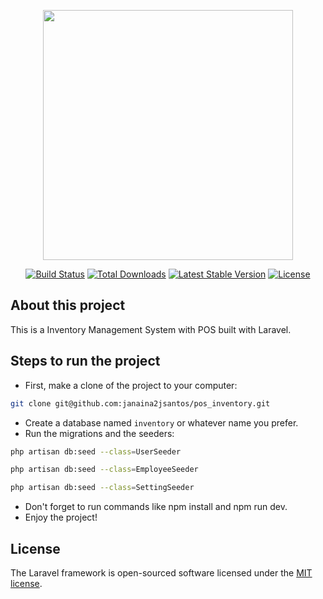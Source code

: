 <p align="center"><a href="https://laravel.com" target="_blank"><img src="https://raw.githubusercontent.com/laravel/art/master/logo-lockup/5%20SVG/2%20CMYK/1%20Full%20Color/laravel-logolockup-cmyk-red.svg" width="400"></a></p>

<p align="center">
<a href="https://travis-ci.org/laravel/framework"><img src="https://travis-ci.org/laravel/framework.svg" alt="Build Status"></a>
<a href="https://packagist.org/packages/laravel/framework"><img src="https://img.shields.io/packagist/dt/laravel/framework" alt="Total Downloads"></a>
<a href="https://packagist.org/packages/laravel/framework"><img src="https://img.shields.io/packagist/v/laravel/framework" alt="Latest Stable Version"></a>
<a href="https://packagist.org/packages/laravel/framework"><img src="https://img.shields.io/packagist/l/laravel/framework" alt="License"></a>
</p>

## About this project

This is a Inventory Management System with POS built with Laravel. 

## Steps to run the project

- First, make a clone of the project to your computer:
```bash
git clone git@github.com:janaina2jsantos/pos_inventory.git
```
- Create a database named `inventory` or whatever name you prefer.
- Run the migrations and the seeders:
```bash
php artisan db:seed --class=UserSeeder

```
```bash
php artisan db:seed --class=EmployeeSeeder

```
```bash
php artisan db:seed --class=SettingSeeder

```
- Don't forget to run commands like npm install and npm run dev.
- Enjoy the project!

## License

The Laravel framework is open-sourced software licensed under the [MIT license](https://opensource.org/licenses/MIT).
